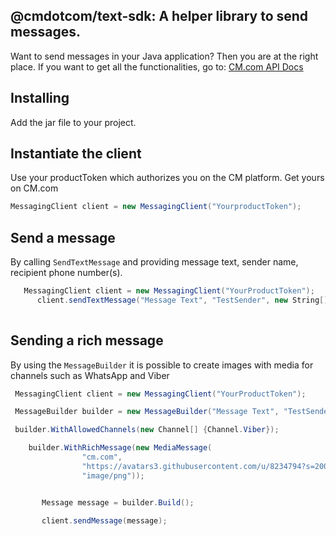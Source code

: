 ## @cmdotcom/text-sdk: A helper library to send messages.

Want to send messages in your Java application? Then you are at the right place.
If you want to get all the functionalities, go to: [CM.com API Docs](https://docs.cmtelecom.com/bulk-sms/v1.0)


## Installing

Add the jar file to your project.

## Instantiate the client
Use your productToken which authorizes you on the CM platform. Get yours on CM.com

```cs
MessagingClient client = new MessagingClient("YourproductToken");
```

## Send a message
By calling `SendTextMessage` and providing message text, sender name, recipient phone number(s).

```cs
   MessagingClient client = new MessagingClient("YourProductToken");
      client.sendTextMessage("Message Text", "TestSender", new String[] {"00316012345678"});
   
```


## Sending a rich message
By using the `MessageBuilder` it is possible to create images with media for channels such as WhatsApp and Viber
```cs
 MessagingClient client = new MessagingClient("YourProductToken");

 MessageBuilder builder = new MessageBuilder("Message Text", "TestSender", new String[] {"00316012345678"});

 builder.WithAllowedChannels(new Channel[] {Channel.Viber});

    builder.WithRichMessage(new MediaMessage(
                "cm.com",
                "https://avatars3.githubusercontent.com/u/8234794?s=200&v=4",
                "image/png"));


       Message message = builder.Build();

       client.sendMessage(message);
```